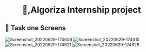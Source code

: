 
<h1 align="center"> 👋,Algoriza Internship project </h1>

## 📱 Task one Screens

![Screenshot_20220629-174608](https://user-images.githubusercontent.com/72301777/176486019-7fba8869-e378-4664-8d09-dec9fc61e6e4.jpg)
![Screenshot_20220629-174615](https://user-images.githubusercontent.com/72301777/176486029-df06dde7-39f1-4910-9a79-77ac0c05a0f9.jpg)
![Screenshot_20220629-174621](https://user-images.githubusercontent.com/72301777/176486040-695536e7-941e-4ccb-9add-df91e74ff75b.jpg)
![Screenshot_20220629-174628](https://user-images.githubusercontent.com/72301777/176486046-eec392ce-ef6f-47b1-9d66-9bbdf8b8d25a.jpg)
